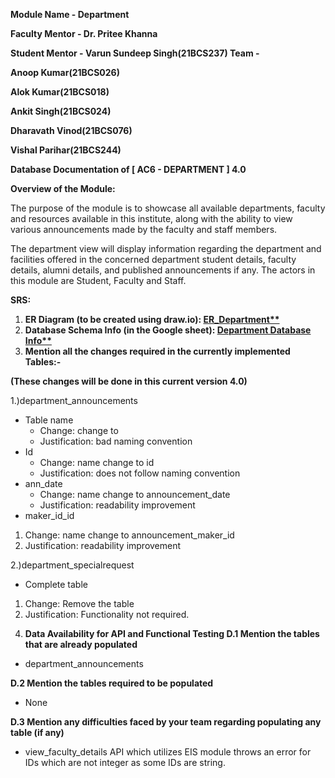 ﻿**Module Name - Department**

**Faculty Mentor - Dr. Pritee Khanna**

**Student Mentor - Varun Sundeep Singh(21BCS237) Team -**

**Anoop Kumar(21BCS026)**

**Alok Kumar(21BCS018)**

**Ankit Singh(21BCS024)**

**Dharavath Vinod(21BCS076)**

**Vishal Parihar(21BCS244)**

**Database Documentation of [ AC6 - DEPARTMENT ] 4.0**

**Overview of the Module:**

The purpose of the module is to showcase all available departments, faculty and resources available in this institute, along with the ability to view various announcements made by the faculty and staff members.

The department view will display information regarding the department and facilities offered in the concerned department student details, faculty details, alumni details, and published announcements if any. The actors in this module are Student, Faculty and Staff.

**SRS:**

1. **ER Diagram (to be created using draw.io): [ER_Department**](https://drive.google.com/file/d/1R9Eqdu1zwO9aVOcANrerL7bOq9gjoMYL/view)**
1. **Database Schema Info (in the Google sheet): [Department Database Info**](https://docs.google.com/spreadsheets/d/1F1ZwnPJga40VgInpQ13APgLfGQqmtW65-JlhT4SDmEE/edit#gid=0)**
1. **Mention all the changes required in the currently implemented Tables:-**

**(These changes will be done in this current version 4.0)**

1\.)department\_announcements

- Table name
  - Change: change to
  - Justification: bad naming convention
- Id
  - Change: name change to id
  - Justification: does not follow naming convention
- ann\_date
  - Change: name change to announcement\_date
  - Justification: readability improvement
- maker\_id\_id
1) Change: name change to announcement\_maker\_id
1) Justification: readability improvement

2\.)department\_specialrequest

- Complete table
1) Change: Remove the table
1) Justification: Functionality not required.
4. **Data Availability for API and Functional Testing D.1 Mention the tables that are already populated**
- department\_announcements

**D.2 Mention the tables required to be populated**

- None

**D.3 Mention any difficulties faced by your team regarding populating any table (if any)**

- view\_faculty\_details API which utilizes EIS module throws an error for IDs which are not integer as some IDs are string.
